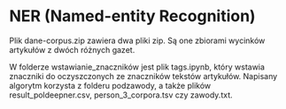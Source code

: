 # NER (Named-entity Recognition)

Plik dane-corpus.zip zawiera dwa pliki zip. Są one zbiorami wycinków artykułów z dwóch różnych gazet.

W folderze wstawianie_znaczników jest plik tags.ipynb, który wstawia znaczniki do oczyszczonych ze znaczników tekstów artykułów. 
Napisany algorytm korzysta z folderu podzawody, a także plików result_poldeepner.csv, person_3_corpora.tsv czy zawody.txt.
